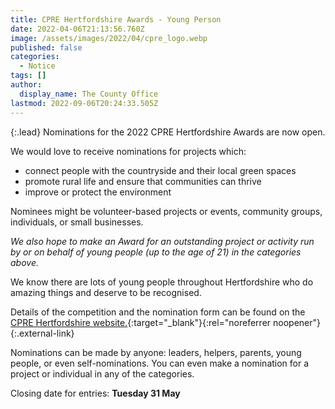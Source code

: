 ```yaml
---
title: CPRE Hertfordshire Awards - Young Person
date: 2022-04-06T21:13:56.760Z
image: /assets/images/2022/04/cpre_logo.webp
published: false
categories:
  - Notice
tags: []
author:
  display_name: The County Office
lastmod: 2022-09-06T20:24:33.505Z
---
```

{:.lead}
Nominations for the 2022 CPRE Hertfordshire Awards are now open.

We would love to receive nominations for projects which:

- connect people with the countryside and their local green spaces
- promote rural life and ensure that communities can thrive
- improve or protect the environment

Nominees might be volunteer-based projects or events, community groups, individuals, or small businesses.

*We also hope to make an Award for an outstanding project or activity run by or on behalf of young people (up to the age of 21) in the categories above.*

We know there are lots of young people throughout Hertfordshire who do amazing things and deserve to be recognised.  

Details of the competition and the nomination form can be found on the [CPRE Hertfordshire website.][1]{:target="_blank"}{:rel="noreferrer noopener"}{:.external-link}

Nominations can be made by anyone: leaders, helpers, parents, young people, or even self-nominations.  You can even make a nomination for a project or individual in any of the categories.

Closing date for entries: **Tuesday 31 May**

[1]: https://www.cpreherts.org.uk/what-we-care-about/celebrating-hertfordshire/cpre-hertfordshire-awards/
